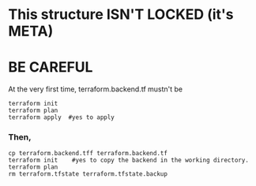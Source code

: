 # This structure ISN'T LOCKED (it's META)
# BE CAREFUL


At the very first time, terraform.backend.tf mustn't be
```
terraform init
terraform plan
terraform apply  #yes to apply
```

### Then,
```
cp terraform.backend.tff terraform.backend.tf
terraform init    #yes to copy the backend in the working directory.
terraform plan
rm terraform.tfstate terraform.tfstate.backup
```
